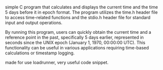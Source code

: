  simple C program that calculates and displays the current time and the time 5 days before it in epoch format. The program utilizes the time.h header file to access time-related functions and the stdio.h header file for standard input and output operations.

By running this program, users can quickly obtain the current time and a reference point in the past, specifically 5 days earlier, represented in seconds since the UNIX epoch (January 1, 1970, 00:00:00 UTC). This functionality can be useful in various applications requiring time-based calculations or timestamp logging.

made for use loadrunner, very useful code snippet.
